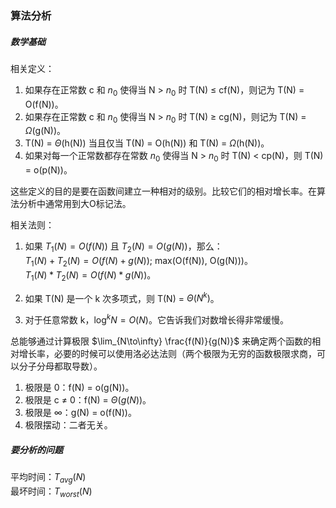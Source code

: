 ### 算法分析
##### 数学基础
相关定义：  
1. 如果存在正常数 c 和 $n_0$ 使得当 N > $n_0$ 时 T(N) $\le$ cf(N)，则记为 T(N) = O(f(N))。
2. 如果存在正常数 c 和 $n_0$ 使得当 N > $n_0$ 时 T(N) $\ge$ cg(N)，则记为 T(N) = $\Omega$(g(N))。  
3. T(N) = $\Theta$(h(N)) 当且仅当 T(N) = O(h(N)) 和 T(N) = $\Omega$(h(N))。  
4. 如果对每一个正常数都存在常数 $n_0$ 使得当 N > $n_0$ 时 T(N) < cp(N)，则 T(N) = o(p(N))。  

这些定义的目的是要在函数间建立一种相对的级别。比较它们的相对增长率。在算法分析中通常用到大O标记法。  

相关法则：  
1. 如果 $T_1(N) = O(f(N))$ 且 $T_2(N) = O(g(N))$，那么：  
    $T_1(N) + T_2(N) = O(f(N) + g(N))$; max(O(f(N)), O(g(N)))。  
$T_1(N) * T_2(N) = O(f(N) * g(N))$。  

2. 如果 T(N) 是一个 k 次多项式，则 T(N) = $\Theta (N^k)$。  
3. 对于任意常数 k，$\log^kN = O(N)$。它告诉我们对数增长得非常缓慢。  

总能够通过计算极限 $\lim_{N\to\infty} \frac{f(N)}{g(N)}$ 来确定两个函数的相对增长率，必要的时候可以使用洛必达法则（两个极限为无穷的函数极限求商，可以分子分母都取导数）。  
1. 极限是 0：f(N) = o(g(N))。
2. 极限是 c $\ne$ 0：f(N) = $\Theta(g(N))$。
3. 极限是 $\infty$：g(N) = o(f(N))。
4. 极限摆动：二者无关。  

##### 要分析的问题
平均时间：$T_{avg}(N)$  
最坏时间：$T_{worst}(N)$  
